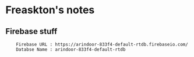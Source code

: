 # Freaskton's notes

## Firebase stuff

```
    Firebase URL : https://arindoor-833f4-default-rtdb.firebaseio.com/
    Databse Name : arindoor-833f4-default-rtdb
```
